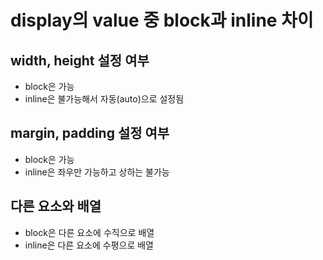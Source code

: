 # display의 value 중 block과 inline 차이
## width, height 설정 여부

- block은 가능
- inline은 불가능해서 자동(auto)으로 설정됨

## margin, padding 설정 여부

- block은 가능
- inline은 좌우만 가능하고 상하는 불가능

## 다른 요소와 배열

- block은 다른 요소에 수직으로 배열
- inline은 다른 요소에 수평으로 배열
